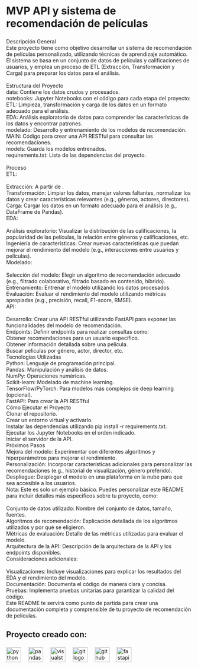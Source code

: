 <h1 align="left">MVP API y sistema de recomendación de películas</h1>

###

<p align="left">Descripción General<br>Este proyecto tiene como objetivo desarrollar un sistema de recomendación de películas personalizado, utilizando técnicas de aprendizaje automático. El sistema se basa en un conjunto de datos de películas y calificaciones de usuarios, y emplea un proceso de ETL (Extracción, Transformación y Carga) para preparar los datos para el análisis.<br><br>Estructura del Proyecto<br>data: Contiene los datos crudos y procesados.<br>notebooks: Jupyter Notebooks con el código para cada etapa del proyecto:<br>ETL: Limpieza, transformación y carga de los datos en un formato adecuado para el análisis.<br>EDA: Análisis exploratorio de datos para comprender las características de los datos y encontrar patrones.<br>modelado: Desarrollo y entrenamiento de los modelos de recomendación.<br>MAIN: Código para crear una API RESTful para consultar las recomendaciones.<br>models: Guarda los modelos entrenados.<br>requirements.txt: Lista de las dependencias del proyecto.<br><br>Proceso<br>ETL:<br><br>Extracción: A partir de .<br>Transformación: Limpiar los datos, manejar valores faltantes, normalizar los datos y crear características relevantes (e.g., géneros, actores, directores).<br>Carga: Cargar los datos en un formato adecuado para el análisis (e.g., DataFrame de Pandas).<br>EDA:<br><br>Análisis exploratorio: Visualizar la distribución de las calificaciones, la popularidad de las películas, la relación entre géneros y calificaciones, etc.<br>Ingeniería de características: Crear nuevas características que puedan mejorar el rendimiento del modelo (e.g., interacciones entre usuarios y películas).<br>Modelado:<br><br>Selección del modelo: Elegir un algoritmo de recomendación adecuado (e.g., filtrado colaborativo, filtrado basado en contenido, híbrido).<br>Entrenamiento: Entrenar el modelo utilizando los datos procesados.<br>Evaluación: Evaluar el rendimiento del modelo utilizando métricas apropiadas (e.g., precisión, recall, F1-score, RMSE).<br>API:<br><br>Desarrollo: Crear una API RESTful utilizando FastAPI para exponer las funcionalidades del modelo de recomendación.<br>Endpoints: Definir endpoints para realizar consultas como:<br>Obtener recomendaciones para un usuario específico.<br>Obtener información detallada sobre una película.<br>Buscar películas por género, actor, director, etc.<br>Tecnologías Utilizadas<br>Python: Lenguaje de programación principal.<br>Pandas: Manipulación y análisis de datos.<br>NumPy: Operaciones numéricas.<br>Scikit-learn: Modelado de machine learning.<br>TensorFlow/PyTorch: Para modelos más complejos de deep learning (opcional).<br>FastAPI: Para crear la API RESTful<br>Cómo Ejecutar el Proyecto<br>Clonar el repositorio.<br>Crear un entorno virtual y activarlo.<br>Instalar las dependencias utilizando pip install -r requirements.txt.<br>Ejecutar los Jupyter Notebooks en el orden indicado.<br>Iniciar el servidor de la API.<br>Próximos Pasos<br>Mejora del modelo: Experimentar con diferentes algoritmos y hiperparámetros para mejorar el rendimiento.<br>Personalización: Incorporar características adicionales para personalizar las recomendaciones (e.g., historial de visualización, género preferido).<br>Despliegue: Desplegar el modelo en una plataforma en la nube para que sea accesible a los usuarios.<br>Nota: Este es solo un ejemplo básico. Puedes personalizar este README para incluir detalles más específicos sobre tu proyecto, como:<br><br>Conjunto de datos utilizado: Nombre del conjunto de datos, tamaño, fuentes.<br>Algoritmos de recomendación: Explicación detallada de los algoritmos utilizados y por qué se eligieron.<br>Métricas de evaluación: Detalle de las métricas utilizadas para evaluar el modelo.<br>Arquitectura de la API: Descripción de la arquitectura de la API y los endpoints disponibles.<br>Consideraciones adicionales:<br><br>Visualizaciones: Incluye visualizaciones para explicar los resultados del EDA y el rendimiento del modelo.<br>Documentación: Documenta el código de manera clara y concisa.<br>Pruebas: Implementa pruebas unitarias para garantizar la calidad del código.<br>Este README te servirá como punto de partida para crear una documentación completa y comprensible de tu proyecto de recomendación de películas.</p>

###

<h2 align="left"></h2>

###

<p align="left"></p>

###

<h2 align="left">Proyecto creado con:</h2>

###

<div align="left">
  <img src="https://cdn.jsdelivr.net/gh/devicons/devicon/icons/python/python-original.svg" height="40" alt="python logo"  />
  <img width="12" />
  <img src="https://cdn.jsdelivr.net/gh/devicons/devicon/icons/pandas/pandas-original.svg" height="40" alt="pandas logo"  />
  <img width="12" />
  <img src="https://cdn.jsdelivr.net/gh/devicons/devicon/icons/visualstudio/visualstudio-plain.svg" height="40" alt="visualstudio logo"  />
  <img width="12" />
  <img src="https://cdn.jsdelivr.net/gh/devicons/devicon/icons/git/git-original.svg" height="40" alt="git logo"  />
  <img width="12" />
  <img src="https://cdn.jsdelivr.net/gh/devicons/devicon/icons/github/github-original.svg" height="40" alt="github logo"  />
  <img width="12" />
  <img src="https://cdn.jsdelivr.net/gh/devicons/devicon/icons/fastapi/fastapi-original.svg" height="40" alt="fastapi logo"  />
</div>

###
